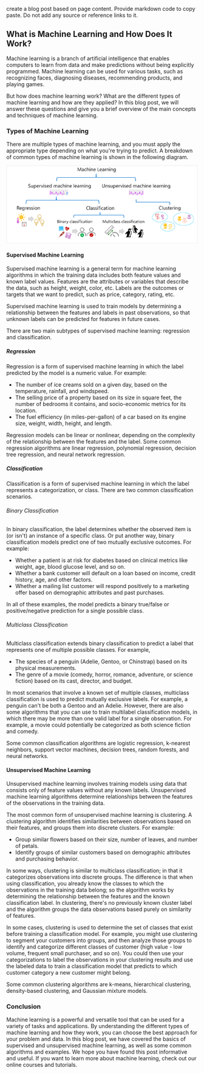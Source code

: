 create a blog post based on page content. Provide markdown code to copy paste.  Do not add any source or reference links to it.

## What is Machine Learning and How Does It Work?

Machine learning is a branch of artificial intelligence that enables computers to learn from data and make predictions without being explicitly programmed. Machine learning can be used for various tasks, such as recognizing faces, diagnosing diseases, recommending products, and playing games.

But how does machine learning work? What are the different types of machine learning and how are they applied? In this blog post, we will answer these questions and give you a brief overview of the main concepts and techniques of machine learning.

### Types of Machine Learning

There are multiple types of machine learning, and you must apply the appropriate type depending on what you're trying to predict. A breakdown of common types of machine learning is shown in the following diagram.

![Diagram of types of machine learning](/assets/machine-learning-types.png)

#### Supervised Machine Learning

Supervised machine learning is a general term for machine learning algorithms in which the training data includes both feature values and known label values. Features are the attributes or variables that describe the data, such as height, weight, color, etc. Labels are the outcomes or targets that we want to predict, such as price, category, rating, etc.

Supervised machine learning is used to train models by determining a relationship between the features and labels in past observations, so that unknown labels can be predicted for features in future cases.

There are two main subtypes of supervised machine learning: regression and classification.

##### Regression

Regression is a form of supervised machine learning in which the label predicted by the model is a numeric value. For example:

- The number of ice creams sold on a given day, based on the temperature, rainfall, and windspeed.
- The selling price of a property based on its size in square feet, the number of bedrooms it contains, and socio-economic metrics for its location.
- The fuel efficiency (in miles-per-gallon) of a car based on its engine size, weight, width, height, and length.

Regression models can be linear or nonlinear, depending on the complexity of the relationship between the features and the label. Some common regression algorithms are linear regression, polynomial regression, decision tree regression, and neural network regression.

##### Classification

Classification is a form of supervised machine learning in which the label represents a categorization, or class. There are two common classification scenarios.

###### Binary Classification

In binary classification, the label determines whether the observed item is (or isn't) an instance of a specific class. Or put another way, binary classification models predict one of two mutually exclusive outcomes. For example:

- Whether a patient is at risk for diabetes based on clinical metrics like weight, age, blood glucose level, and so on.
- Whether a bank customer will default on a loan based on income, credit history, age, and other factors.
- Whether a mailing list customer will respond positively to a marketing offer based on demographic attributes and past purchases.

In all of these examples, the model predicts a binary true/false or positive/negative prediction for a single possible class.

###### Multiclass Classification

Multiclass classification extends binary classification to predict a label that represents one of multiple possible classes. For example,

- The species of a penguin (Adelie, Gentoo, or Chinstrap) based on its physical measurements.
- The genre of a movie (comedy, horror, romance, adventure, or science fiction) based on its cast, director, and budget.

In most scenarios that involve a known set of multiple classes, multiclass classification is used to predict mutually exclusive labels. For example, a penguin can't be both a Gentoo and an Adelie. However, there are also some algorithms that you can use to train multilabel classification models, in which there may be more than one valid label for a single observation. For example, a movie could potentially be categorized as both science fiction and comedy.

Some common classification algorithms are logistic regression, k-nearest neighbors, support vector machines, decision trees, random forests, and neural networks.

#### Unsupervised Machine Learning

Unsupervised machine learning involves training models using data that consists only of feature values without any known labels. Unsupervised machine learning algorithms determine relationships between the features of the observations in the training data.

The most common form of unsupervised machine learning is clustering. A clustering algorithm identifies similarities between observations based on their features, and groups them into discrete clusters. For example:

- Group similar flowers based on their size, number of leaves, and number of petals.
- Identify groups of similar customers based on demographic attributes and purchasing behavior.

In some ways, clustering is similar to multiclass classification; in that it categorizes observations into discrete groups. The difference is that when using classification, you already know the classes to which the observations in the training data belong; so the algorithm works by determining the relationship between the features and the known classification label. In clustering, there's no previously known cluster label and the algorithm groups the data observations based purely on similarity of features.

In some cases, clustering is used to determine the set of classes that exist before training a classification model. For example, you might use clustering to segment your customers into groups, and then analyze those groups to identify and categorize different classes of customer (high value - low volume, frequent small purchaser, and so on). You could then use your categorizations to label the observations in your clustering results and use the labeled data to train a classification model that predicts to which customer category a new customer might belong.

Some common clustering algorithms are k-means, hierarchical clustering, density-based clustering, and Gaussian mixture models.

### Conclusion

Machine learning is a powerful and versatile tool that can be used for a variety of tasks and applications. By understanding the different types of machine learning and how they work, you can choose the best approach for your problem and data. In this blog post, we have covered the basics of supervised and unsupervised machine learning, as well as some common algorithms and examples. We hope you have found this post informative and useful. If you want to learn more about machine learning, check out our online courses and tutorials.
